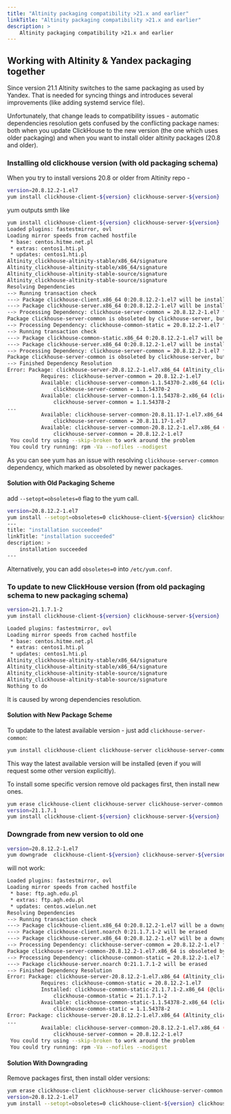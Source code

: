 ```yaml
---
title: "Altinity packaging compatibility >21.x and earlier"
linkTitle: "Altinity packaging compatibility >21.x and earlier"
description: >
    Altinity packaging compatibility >21.x and earlier
---
```

## Working with Altinity & Yandex packaging together

Since version 21.1 Altinity switches to the same packaging as used by Yandex. That is needed for syncing things and introduces several improvements (like adding systemd service file).

Unfortunately, that change leads to compatibility issues - automatic dependencies resolution gets confused by the conflicting package names: both when you update ClickHouse to the new version (the one which uses older packaging) and when you want to install older altinity packages (20.8 and older).

### Installing old clickhouse version (with old packaging schema)

When you try to install versions 20.8 or older from Altinity repo -

```bash
version=20.8.12.2-1.el7
yum install clickhouse-client-${version} clickhouse-server-${version}
```

yum outputs smth like

```bash
yum install clickhouse-client-${version} clickhouse-server-${version}
Loaded plugins: fastestmirror, ovl
Loading mirror speeds from cached hostfile
 * base: centos.hitme.net.pl
 * extras: centos1.hti.pl
 * updates: centos1.hti.pl
Altinity_clickhouse-altinity-stable/x86_64/signature                                                                                                                                |  833 B  00:00:00
Altinity_clickhouse-altinity-stable/x86_64/signature                                                                                                                                | 1.0 kB  00:00:01 !!!
Altinity_clickhouse-altinity-stable-source/signature                                                                                                                                |  833 B  00:00:00
Altinity_clickhouse-altinity-stable-source/signature                                                                                                                                |  951 B  00:00:00 !!!
Resolving Dependencies
--> Running transaction check
---> Package clickhouse-client.x86_64 0:20.8.12.2-1.el7 will be installed
---> Package clickhouse-server.x86_64 0:20.8.12.2-1.el7 will be installed
--> Processing Dependency: clickhouse-server-common = 20.8.12.2-1.el7 for package: clickhouse-server-20.8.12.2-1.el7.x86_64
Package clickhouse-server-common is obsoleted by clickhouse-server, but obsoleting package does not provide for requirements
--> Processing Dependency: clickhouse-common-static = 20.8.12.2-1.el7 for package: clickhouse-server-20.8.12.2-1.el7.x86_64
--> Running transaction check
---> Package clickhouse-common-static.x86_64 0:20.8.12.2-1.el7 will be installed
---> Package clickhouse-server.x86_64 0:20.8.12.2-1.el7 will be installed
--> Processing Dependency: clickhouse-server-common = 20.8.12.2-1.el7 for package: clickhouse-server-20.8.12.2-1.el7.x86_64
Package clickhouse-server-common is obsoleted by clickhouse-server, but obsoleting package does not provide for requirements
--> Finished Dependency Resolution
Error: Package: clickhouse-server-20.8.12.2-1.el7.x86_64 (Altinity_clickhouse-altinity-stable)
           Requires: clickhouse-server-common = 20.8.12.2-1.el7
           Available: clickhouse-server-common-1.1.54370-2.x86_64 (clickhouse-stable)
               clickhouse-server-common = 1.1.54370-2
           Available: clickhouse-server-common-1.1.54378-2.x86_64 (clickhouse-stable)
               clickhouse-server-common = 1.1.54378-2
...
           Available: clickhouse-server-common-20.8.11.17-1.el7.x86_64 (Altinity_clickhouse-altinity-stable)
               clickhouse-server-common = 20.8.11.17-1.el7
           Available: clickhouse-server-common-20.8.12.2-1.el7.x86_64 (Altinity_clickhouse-altinity-stable)
               clickhouse-server-common = 20.8.12.2-1.el7
 You could try using --skip-broken to work around the problem
 You could try running: rpm -Va --nofiles --nodigest
```

As you can see yum has an issue with resolving `clickhouse-server-common` dependency, which marked as obsoleted by newer packages.

#### Solution with Old Packaging Scheme

add `--setopt=obsoletes=0` flag to the yum call.

```bash
version=20.8.12.2-1.el7
yum install --setopt=obsoletes=0 clickhouse-client-${version} clickhouse-server-${version}
---
title: "installation succeeded"
linkTitle: "installation succeeded"
description: >
    installation succeeded
---
```

Alternatively, you can add `obsoletes=0` into `/etc/yum.conf`.

### To update to new ClickHouse version (from old packaging schema to new packaging schema)

```bash
version=21.1.7.1-2
yum install clickhouse-client-${version} clickhouse-server-${version}
```

```bash
Loaded plugins: fastestmirror, ovl
Loading mirror speeds from cached hostfile
 * base: centos.hitme.net.pl
 * extras: centos1.hti.pl
 * updates: centos1.hti.pl
Altinity_clickhouse-altinity-stable/x86_64/signature                                                                                                                                |  833 B  00:00:00
Altinity_clickhouse-altinity-stable/x86_64/signature                                                                                                                                | 1.0 kB  00:00:01 !!!
Altinity_clickhouse-altinity-stable-source/signature                                                                                                                                |  833 B  00:00:00
Altinity_clickhouse-altinity-stable-source/signature                                                                                                                                |  951 B  00:00:00 !!!
Nothing to do
```

It is caused by wrong dependencies resolution.

#### Solution with New Package Scheme

To update to the latest available version - just add `clickhouse-server-common`:

```bash
yum install clickhouse-client clickhouse-server clickhouse-server-common
```

This way the latest available version will be installed (even if you will request some other version explicitly).

To install some specific version remove old packages first, then install new ones.

```bash
yum erase clickhouse-client clickhouse-server clickhouse-server-common clickhouse-common-static
version=21.1.7.1
yum install clickhouse-client-${version} clickhouse-server-${version}
```

### Downgrade from new version to old one

```bash
version=20.8.12.2-1.el7
yum downgrade  clickhouse-client-${version} clickhouse-server-${version}
```

will not work:

```bash
Loaded plugins: fastestmirror, ovl
Loading mirror speeds from cached hostfile
 * base: ftp.agh.edu.pl
 * extras: ftp.agh.edu.pl
 * updates: centos.wielun.net
Resolving Dependencies
--> Running transaction check
---> Package clickhouse-client.x86_64 0:20.8.12.2-1.el7 will be a downgrade
---> Package clickhouse-client.noarch 0:21.1.7.1-2 will be erased
---> Package clickhouse-server.x86_64 0:20.8.12.2-1.el7 will be a downgrade
--> Processing Dependency: clickhouse-server-common = 20.8.12.2-1.el7 for package: clickhouse-server-20.8.12.2-1.el7.x86_64
Package clickhouse-server-common-20.8.12.2-1.el7.x86_64 is obsoleted by clickhouse-server-21.1.7.1-2.noarch which is already installed
--> Processing Dependency: clickhouse-common-static = 20.8.12.2-1.el7 for package: clickhouse-server-20.8.12.2-1.el7.x86_64
---> Package clickhouse-server.noarch 0:21.1.7.1-2 will be erased
--> Finished Dependency Resolution
Error: Package: clickhouse-server-20.8.12.2-1.el7.x86_64 (Altinity_clickhouse-altinity-stable)
           Requires: clickhouse-common-static = 20.8.12.2-1.el7
           Installed: clickhouse-common-static-21.1.7.1-2.x86_64 (@clickhouse-stable)
               clickhouse-common-static = 21.1.7.1-2
           Available: clickhouse-common-static-1.1.54378-2.x86_64 (clickhouse-stable)
               clickhouse-common-static = 1.1.54378-2
Error: Package: clickhouse-server-20.8.12.2-1.el7.x86_64 (Altinity_clickhouse-altinity-stable)
...
           Available: clickhouse-server-common-20.8.12.2-1.el7.x86_64 (Altinity_clickhouse-altinity-stable)
               clickhouse-server-common = 20.8.12.2-1.el7
 You could try using --skip-broken to work around the problem
 You could try running: rpm -Va --nofiles --nodigest
```

#### Solution With Downgrading

Remove packages first, then install older versions:

```bash
yum erase clickhouse-client clickhouse-server clickhouse-server-common clickhouse-common-static
version=20.8.12.2-1.el7
yum install --setopt=obsoletes=0 clickhouse-client-${version} clickhouse-server-${version}
```
